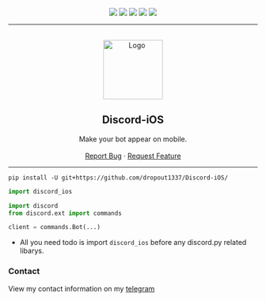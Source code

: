 <div id="top"></div>
<p align="center">
  <img src="https://img.shields.io/github/contributors/dropout1337/Discord-iOS.svg?style=for-the-badge"/>
  <img src="https://img.shields.io/github/forks/dropout1337/Discord-iOS.svg?style=for-the-badge"/>
  <img src="https://img.shields.io/github/stars/dropout1337/Discord-iOS.svg?style=for-the-badge"/>
  <img src="https://img.shields.io/github/issues/dropout1337/Discord-iOS.svg?style=for-the-badge"/>
  <img src="https://img.shields.io/github/license/dropout1337/Discord-iOS.svg?style=for-the-badge"/>
</p>
  
---------------------------------------
  
<br/>
<div align="center">
  <a href="https://github.com/dropout1337/Discord-iOS">
    <img src="https://discord.com/assets/9f6f9cd156ce35e2d94c0e62e3eff462.png" alt="Logo" width="120" height="120">
  </a>
  
  <h2 align="center">Discord-iOS</h3>

  <p align="center">
    Make your bot appear on mobile.
    <br />
    <br />
    <a href="https://github.com/dropout1337/Discord-iOS/issues">Report Bug</a>
    ·
    <a href="https://github.com/dropout1337/Discord-iOS/issues">Request Feature</a>
  </p>
</div>

---------------------------------------

```
pip install -U git+https://github.com/dropout1337/Discord-iOS/
```

```py
import discord_ios

import discord
from discord.ext import commands

client = commands.Bot(...)
```
- All you need todo is import `discord_ios` before any discord.py related libarys.

### Contact
View my contact information on my [telegram](https://t.me/dropoutuwu/)

